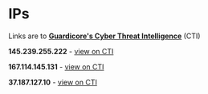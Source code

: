 # IPs

Links are to [**Guardicore's Cyber Threat Intelligence**](https://threatintelligence.guardicore.com) (CTI)

**145.239.255.222** - [view on CTI](https://threatintelligence.guardicore.com/ip/145.239.255.222)

**167.114.145.131** - [view on CTI](https://threatintelligence.guardicore.com/ip/167.114.145.131)

**37.187.127.10** - [view on CTI](https://threatintelligence.guardicore.com/ip/37.187.127.10)